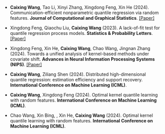 - <strong>Caixing Wang</strong>, Tao Li, Xinyi Zhang, Xingdong Feng, Xin He (2024). Communication-efficient nonparametric quantile regression via random features. <strong>Journal of Computational and Graphical Statistics</strong>. [[Paper]](https://www.tandfonline.com/doi/full/10.1080/10618600.2024.2308798)


- Xingdong Feng, Qiaochu Liu, <strong>Caixing Wang</strong> (2023). A lack-of-fit test for quantile regression process models. <strong>Statistics \& Probability Letters</strong>. [[Paper]](https://www.sciencedirect.com/science/article/pii/S0167715222001936)

- Xingdong Feng, Xin He, <strong>Caixing Wang</strong>, Chao Wang, Jingnan Zhang (2024). Towards a unified analysis of kernel-based methods under covariate shift. <strong>Advances in Neural Information Processing Systems (NIPS)</strong>. [[Paper]](https://openreview.net/pdf?id=yIcCkMUCtL)

- <strong>Caixing Wang</strong>, Ziliang Shen (2024). Distributed high-dimensional quantile regression: estimation efficiency and support recovery. <strong>International Conference on Machine Learning (ICML)</strong>. 

- <strong>Caixing Wang</strong>, Xingdong Feng (2024). Optimal kernel quantile learning with random features. <strong>International Conference on Machine Learning (ICML)</strong>. 

- Chao Wang, Xin Bing, , Xin He, <strong>Caixing Wang</strong> (2024). Optimal kernel quantile learning with random features. <strong>International Conference on Machine Learning (ICML)</strong>. 
